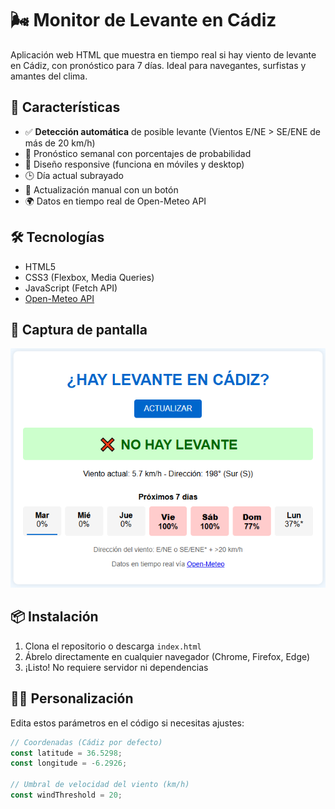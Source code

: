 # 🌬️ Monitor de Levante en Cádiz

Aplicación web HTML que muestra en tiempo real si hay viento de levante en Cádiz, con pronóstico para 7 días. Ideal para navegantes, surfistas y amantes del clima.

## 🚀 Características

- ✅ **Detección automática** de posible levante (Vientos E/NE > SE/ENE de más de 20 km/h)
- 📅 Pronóstico semanal con porcentajes de probabilidad
- 📱 Diseño responsive (funciona en móviles y desktop)
- 🕒 Día actual subrayado
- 🔄 Actualización manual con un botón
- 🌍 Datos en tiempo real de Open-Meteo API

## 🛠️ Tecnologías

- HTML5
- CSS3 (Flexbox, Media Queries)
- JavaScript (Fetch API)
- [Open-Meteo API](https://open-meteo.com/)

## 📸 Captura de pantalla

![Captura de pantalla](https://github.com/DavidLora2000/web-levante-cadiz/blob/main/captura-ejemplo-1.png)

## 📦 Instalación

1. Clona el repositorio o descarga `index.html`
2. Ábrelo directamente en cualquier navegador (Chrome, Firefox, Edge)
3. ¡Listo! No requiere servidor ni dependencias

## 🧑‍💻 Personalización

Edita estos parámetros en el código si necesitas ajustes:

```javascript
// Coordenadas (Cádiz por defecto)
const latitude = 36.5298;
const longitude = -6.2926;

// Umbral de velocidad del viento (km/h)
const windThreshold = 20;
